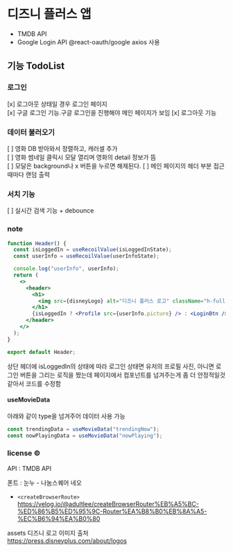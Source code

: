 # 디즈니 플러스 앱

- TMDB API
- Google Login API
  @react-oauth/google
  axios 사용

## 기능 TodoList

### 로그인

[x] 로그아웃 상태일 경우 로그인 페이지  
[x] 구글 로그인 기능.구글 로그인을 진행해야 메인 페이지가 보임
[x] 로그아웃 기능

### 데이터 불러오기

[ ] 영화 DB 받아와서 정렬하고, 캐러셀 추가  
[ ] 영화 썸네일 클릭시 모달 열리며 영화의 detail 정보가 뜸  
[ ] 모달은 background나 x 버튼을 누르면 해제된다.
[ ] 메인 페이지의 헤더 부분 접근 때마다 랜덤 출력

### 서치 기능

[ ] 실시간 검색 기능 + debounce

### note

```jsx
function Header() {
  const isLoggedIn = useRecoilValue(isLoggedInState);
  const userInfo = useRecoilValue(userInfoState);

  console.log("userInfo", userInfo);
  return (
    <>
      <header>
        <h1>
          <img src={disneyLogo} alt="디즈니 플러스 로고" className="h-full" />
        </h1>
        {isLoggedIn ? <Profile src={userInfo.picture} /> : <LoginBtn />}
      </header>
    </>
  );
}

export default Header;
```

상단 헤더에 isLoggedIn의 상태에 따라 로그인 상태면 유저의 프로필 사진, 아니면 로그인 버튼을 그리는 로직을 짰는데
페이지에서 컴포넌트를 넘겨주는게 좀 더 안정적일것같아서 코드를 수정함

#### useMovieData

아래와 같이 type을 넘겨주어 데이터 사용 가능

```js
const trendingData = useMovieData("trendingNow");
const nowPlayingData = useMovieData("nowPlaying");
```

### license ©

API : TMDB API

폰트 : 눈누 - 나눔스퀘어 네오

- `<createBrowserRoute>`
  https://velog.io/@adultlee/createBrowserRouter%EB%A5%BC-%ED%86%B5%ED%95%9C-Router%EA%B8%B0%EB%8A%A5-%EC%B6%94%EA%B0%80

assets 디즈니 로고 이미지 출처  
https://press.disneyplus.com/about/logos
